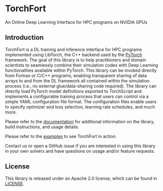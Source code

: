 # TorchFort

An Online Deep Learning Interface for HPC programs on NVIDIA GPUs

## Introduction
TorchFort is a DL training and inference interface for HPC programs implemented using LibTorch, the C++ backend used by the [PyTorch](https://pytorch.org) framework.
The goal of this library is to help practitioners and domain scientists to seamlessly combine their simulation codes with Deep Learning functionalities available 
within PyTorch.
This library can be invoked directly from Fortran or C/C++ programs, enabling transparent sharing of data arrays to and from the DL framework all contained within the
simulation process (i.e., no external glue/data-sharing code required). The library can directly load PyTorch model definitions exported to TorchScript and implements a
configurable training process that users can control via a simple YAML configuration file format. The configuration files enable users to specify optimizer and loss selection,
learning rate schedules, and much more.

Please refer to the [documentation](https://nvidia.github.io/TorchFort/) for additional information on the library, build instructions, and usage details.

Please refer to the [examples](examples) to see TorchFort in action.

Contact us or open a GitHub issue if you are interested in using this library in your own solvers and have questions on usage and/or feature requests.

## License
This library is released under an Apache 2.0 license, which can be found in [LICENSE](LICENSE).
